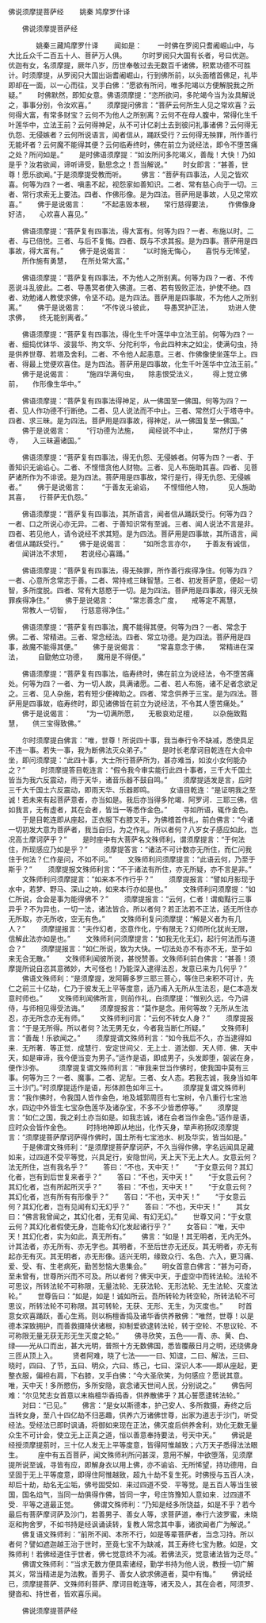   佛说须摩提菩萨经
　　姚秦 鸠摩罗什译




　　佛说须摩提菩萨经

　　　　姚秦三藏鸠摩罗什译
　　闻如是：
　　一时佛在罗阅只耆阇崛山中，与大比丘众千二百五十人、菩萨万人俱。
　　尔时罗阅只大国有长者，号曰优迦。优迦有女，名须摩提，厥年八岁，历世奉敬过去无数百千诸佛，积累功德不可胜计。时须摩提，从罗阅只大国出诣耆阇崛山，行到佛所前，以头面稽首佛足，礼毕即却在一面，以一心而往，叉手白佛：“愿欲有所问，唯多陀竭以方便解脱我之所疑。”
　　时佛默然，即知女意。佛语须摩提：“恣所欲问，多陀竭今当为汝具解说之，事事分别，令汝欢喜。”
　　须摩提问佛言：“菩萨云何所生人见之常欢喜？云何得大富，有常多财宝？云何不为他人之所别离？云何不在母人腹中，常得化生千叶莲华中，立法王前？云何得神足，从不可计亿刹土去到彼问礼事诸佛？云何得无仇怨、无侵嫉者？云何所说语言，闻者信从，踊跃受行？云何得无殃罪，所作善行无能坏者？云何魔不能得其便？云何临寿终时，佛在前立为说经法，即令不堕苦痛之处？所问如是。”
　　是时佛语须摩提：“如汝所问多陀竭义，善哉！大快！乃如是乎？汝若欲闻，谛听谛受，勤思念之！吾当解说。”
　　时女即言：“甚善，世尊！愿乐欲闻。”于是须摩提受教而听。
　　佛言：“菩萨有四事法，人见之皆欢喜。何等为四？一者、嗔恚不起，视怨家如善知识。二者、常有慈心向于一切。三者、常行求索无上要法。四者、作佛形像。是为四法。菩萨用是事故，人见之常欢喜。”
　　佛于是说偈言：
　　“不起恚毁本根，　　常行慈得要法，
　　作佛像身好洁，　　心欢喜人喜见。”

　　佛语须摩提：“菩萨复有四事法，得大富有。何等为四？一者、布施以时。二者、与已倍悦。三者、与后不复悔。四者、既与不求其报。是为四事。菩萨用是四事故，得大富有。”
　　佛于是说偈言：
　　“以时施无悔心，　　喜悦与无悕望，
　　所作施有勇慧，　　在所处常大富。”

　　佛语须摩提：“菩萨复有四事法，不为他人之所别离。何等为四？一者、不传恶说斗乱彼此。二者、导愚冥者使入佛道。三者、若有毁败正法，护使不绝。四者、劝勉诸人教使求佛，令坚不动。是为四法。菩萨用是四事故，不为他人之所别离。”
　　佛于是说偈言：
　　“不传说斗彼此，　　导愚冥护正法，
　　劝进人使求佛，　　终无能别离者。”

　　佛语须摩提：“菩萨复有四事法，得化生千叶莲华中立法王前。何等为四？一者、细捣优钵华、波昙华、拘文华、分陀利华，令此四种末之如尘，使满句虫，持是供养世尊、若塔及舍利。二者、不令他人起恚意。三者、作佛像使坐莲华上。四者、得最上觉便欢喜住。是为四法。菩萨用是四事故，化生千叶莲华中立法王前。”
　　佛于是说偈言：
　　“施四华满句虫，　　除恚恨受法义，
　　得上觉立佛前，　　作形像生华中。”

　　佛语须摩提：“菩萨复有四事法得神足，从一佛国至一佛国。何等为四？一者、见人作功德不行断绝。二者、见人说法而不中止。三者、常然灯火于塔寺中。四者、求三昧。是为四法。菩萨用是四事故，得神足，从一佛国复至一佛国。”
　　佛于是说偈言：
　　“行功德为法施，　　闻经说不中止，
　　常然灯于佛寺，　　入三昧遍诸国。”

　　佛语须摩提：“菩萨复有四事法，得无仇怨、无侵嫉者。何等为四？一者、于善知识无谕谄心。二者、不悭惜贪他人财物。三者、见人布施助其喜。四者、见菩萨诸所作为不诽谤。是为四法。菩萨用是四事故，常行是行，得无仇怨、无侵嫉者。”
　　佛于是说偈言：
　　“于善友无谕谄，　　不悭惜他人物，
　　见人施助其喜，　　行菩萨无仇怨。”

　　佛语须摩提：“菩萨复有四事法，其所语言，闻者信从踊跃受行。何等为四？一者、口之所说心亦无异。二者、于善知识常有至诚。三者、闻人说法不言是非。四者、若见他人，请令说经不求其短。是为四法。菩萨用是四事故，其所语言，闻者信从踊跃受行。”
　　佛于是说偈言：
　　“如所念言亦尔，　　于善友有诚信，
　　闻讲法不求短，　　若说经心喜踊。”

　　佛语须摩提：“菩萨复有四事法，得无殃罪，所作善行疾得净住。何等为四？一者、心意所念常志于善。二者、常持戒三昧智慧。三者、初发菩萨意，便起一切智，多所度脱。四者、常有大慈愍于一切。是为四法。菩萨用是四事故，得灭无殃罪疾得净住。”
　　佛于是说偈言：
　　“常志善念广度，　　戒等定不离慧，
　　常教人一切智，　　行慈意得净住。”

　　佛语须摩提：“菩萨复有四事法，魔不能得其便。何等为四？一者、常念于佛。二者、常精进。三者、常念经法。四者、常立功德。是为四法。菩萨用是四事，故魔不能得其便。”
　　佛于是说偈言：
　　“常喜意念于佛，　　常精进在深法，
　　自勖勉立功德，　　魔用是不得便。”

　　佛语须摩提：“菩萨复有四事法，临寿终时，佛在前立为说经法，令不堕苦痛处。何等为四？一者、为一切人故，具满诸愿。二者、若人布施，诸不足者念欲足之。三者、见人杂施，若有短少便裨助之。四者、常念供养于三宝。是为四法。菩萨用是四事故，临寿终时，即见诸佛皆在前立为说经法，不令其人堕苦痛处。”
　　佛于是说偈言：
　　“为一切满所愿，　　无极哀劝足檀，
　　以杂施致黠慧，　　供三宝得致佛。”

　　尔时须摩提白佛言：“唯，世尊！所说四十事，我当奉行令不缺减，悉使具足不违一事。若失一事，我为断佛法灭众弟子。”
　　是时长老摩诃目乾连在大会中坐，即问须摩提：“此四十事，大士所行菩萨所为，甚亦难当，如汝小女何能办之？”
　　时须摩提答目乾连言：“假令我今审实能行此四十事者，三千大千国土皆当为我六反震动，雨于天华，诸音乐器不鼓自鸣。”
　　须摩提适发是言，应时三千大千国土六反震动，即雨天华、乐器即鸣。
　　女语目乾连：“是证明我之至诚！若未来有起菩萨意者，亦当如是。我后亦当得多陀竭．阿罗诃．三耶三佛，信如我言，无有虚者，其在会者，皆当一等悉作金色。”
　　寻如所语，辄作金色。
　　于是目乾连即从座起，正衣服下右膝叉手，为佛稽首作礼，前白佛言：“今诸一切初发大意为菩萨者，我当自归，为之作礼。所以者何？八岁女子感应如此，岂况高士摩诃萨乎？”
　　是时座中有大菩萨名文殊师利，谓须摩提言：“于何法住，所现感应乃如是乎？”
　　须摩提答言：“诸法不可计数亦无所住，而仁问我住于何法？仁作是问，不如不问。”
　　文殊师利问须摩提言：“此语云何，乃至于斯乎？”
　　须摩提报文殊师利言：“不于诸法有所住，亦无所疑，亦不言是非。”
　　文殊师利问须摩提言：“如来本不作行乎？”
　　须摩提报言：“譬如月影现于水中，若梦、野马、深山之响，如来本行亦如是也。”
　　文殊师利问须摩提：“如仁所说，合会是事为能得佛不？”
　　须摩提报言：“云何，仁者！谓痴黠行三事异乎？不为异也，一切一法，诸法皆合。所以者何？若正法若不正法，适无所住亦无所取，亦无所收，空无有色。”
　　文殊师利复问须摩提：“解是义者为有几人？”
　　须摩提报言：“夫作幻者，恣意作化，宁有限无？幻师所化犹尚无限，信解此法亦如是也。”
　　文殊师利问须摩提言：“如我无化无幻，起行何法而与道合？”
　　须摩提报言：“如仁所说，致为大快。一切法处亦不有亦不无，至于如来无合无散。”
　　文殊师利闻彼所说，甚悦赞善。文殊师利前白佛言：“甚善！须摩提所说自恣其意微妙，大可怪也！乃能深入逮得法忍，发意已来为几何乎？”
　　佛语文殊师利：“是须摩提，发阿耨多罗三耶三菩心，等住已来积不可计，先仁之前三十亿劫，仁乃于彼发无上平等度意，适乃甫入无所从生法忍，是仁本造发意时师也。”
　　文殊师利闻佛所言，则前作礼，白须摩提：“惟别久远，今乃讲侍，与师相见得受法诲。”
　　须摩提报言：“莫作是念。用何等故？无所从生法忍，亦无所念亦无有师。”
　　文殊师利问言：“云何不转女人身？”
　　须摩提报言：“于是无所得。所以者何？法无男无女，今者我当断仁所疑。”
　　文殊师利言：“善哉！乐欲闻之。”
　　须摩提谓文殊师利言：“如今我后不久，亦当逮得如来．无所著．等正觉．成慧行．安定世间父．无上士．道法御．天人师．佛．天中天，如是审谛，我今便当变为男子。”适作是语，即成男子，头发即堕，袈裟在身，便作沙弥。
　　须摩提复谓文殊师利言：“审我来世当作佛时，使我国中莫有三事。何等为三？一者、魔事。二者、泥犁。三者、女人态。若我志诚，我身当如年三十沙门。”时须摩提适作是语，形体颜色如年三十。
　　须摩提复谓文殊师利言：“我作佛时，令我国人皆作金色，地及城郭周匝有七宝树，令八重行七宝池水，四边中外皆生七宝杂色莲华及诸杂宝，不多不少皆悉停等。”
　　须摩提言：“如仁之国，我之刹土亦当如是。如我志诚，诸在会者当作金色。”适作是语，应时众会皆作金色。
　　时持地神即从地出，化作天身，举声称扬叹须摩提言：“须摩提菩萨摩诃萨得作佛时，国土所有七宝池水、树及华实，皆当如是。”
　　于是佛谓文殊师利：“是须摩提菩萨摩诃萨，不久当得作佛，字名远闻具足藏如来，过四道不受平等觉，兴具足行，安隐世间，天上天下无上大人。女意云何？法无所住，岂有我名乎？”
　　答曰：“不也，天中天！”
　　“于女意云何？其幻化者，岂有到后世复来者乎？”
　　答曰：“不也，天中天！”
　　“于女意云何？其幻化者，岂有所起所灭乎？”
　　答曰：“不也，天中天！”
　　“于女意云何？其幻化者，岂有所有有形像乎？”
　　答曰：“不也，天中天！”
　　“于女意云何？其幻化者，岂有见闻有幻无幻乎？”
　　答曰：“不也，天中天！”
　　其女曰：“佛言我曾闻之，其幻化者，无有见闻、有幻无幻。”
　　世尊又问：“于女意云何？其幻化者假使无身，岂能令幻化发起诸行乎？”
　　女答曰：“唯，天中天！其幻化者，实为如此，真无所有。”
　　佛言：“如是！其无明者，无内无外。计其法者，亦无所有、亦无字也。其明者，不至后世亦无还反。其无明者，亦无有起亦无有灭。其无明者，亦无形像。适兴无明，缘致众行、名色、六入，更习痛、爱、受、有、生老病死，勤苦愁恼大患集会。”
　　明女首意白佛言：“甚为可奇，至未曾有，世尊所兴而不可及。所以者何？佛天中天，于虚空中而转法轮。法轮不可思议，所转法轮不可称限，无量法轮、无获法轮、无形法轮、无生法轮、灭度法轮。”
　　世尊告曰：“如是，如是！诚如所云。吾所转轮为转空轮，所转法轮不可思议，所转法轮不可称限。其可转轮，无获、无形、无生，为灭度也。”
　　时首意女欢喜踊跃，善心生焉。则以栴檀香捣及诸华香供养散佛：“唯然，世尊！以是德本深致拥护，而善救摄降伏诸根，抑制爱欲逮转法轮，转于空轮、不思议轮、不可称限无量无获无形无生灭度之轮。”
　　佛寻欣笑，五色——青、赤、黄、白、绿——光从口而出，甚大光明，普照十方无数佛国，悉皆覆蔽日月之明，还绕佛身三匝从顶上入。
　　贤者阿难，晓了七法——一曰、知谊，二曰、解法，三曰、晓时，四曰、了节，五曰、明众，六曰、练己，七曰、深识人本——即从座起，更整衣服，偏袒右肩，下右膝，叉手白佛：“今大圣欣笑，为何感应？愿说其意。唯，天中天！多所愍伤，多所安隐，哀念诸天世间人民，分别说之。”
　　佛告阿难：“尔见梵志女首意以末栴檀华香捣香，供养散佛乎？其心誓愿逮转法轮。”
　　对曰：“已见。”
　　佛言：“是女以斯德本，护己安人、多所救摄，寿终之后当转女身，至八十四亿劫不归恶趣，供养六万诸佛世尊，出家为道志于沙门，听受经法。受经法已即时讽诵，将御如来现在正法，佛灭度后供养舍利，劝化无数无量众生不可计会，使立无上正真之道，恒以善意奉持要法，号天中天。”
　　佛说是经授须摩提莂时，三十亿人发无上平等度意，皆得阿惟越致；六万天子悉得法法眼生。
　　座中有五百菩萨，闻文殊师利所问甚深，意用不解，中欲堕落，见须摩提所说至诚，寻皆有应，即解身衣以用上佛，亦不谕谄、无所悕望，持功德用，自坚固于无上平等度意，即得住阿惟越致，超九十劫不复生死。时佛授与五百人决，却后十劫，劫名无尘垢，佛号固受如．来过四道不受．平等觉。是五百人等当生彼国，国名焰气，当同一劫俱得作佛，皆同一字，号庄饰豫知人意如来．过四道不受．平等之道最正觉。
　　佛谓文殊师利：“乃知是经多所饶益，如是不乎？若今最后有菩萨摩诃萨及沙门，若善男子、善女人等，求菩萨道，奉行六波罗蜜，未晓沤和拘舍罗，不如书持是经讽诵读转，复教人常念其中事，诸欲闻者广为解说。”
　　佛复语文殊师利：“前所不闻、本所不行，如是等辈菩萨者，当念习持。所以者何？譬如遮迦越王治于世时，至竟七宝不为缺减，其王寿终七宝为散。如是，文殊师利！若佛经道住于世者，佛七觉意终不为减。若佛法灭，觉意诸法皆为乏尽。”
　　佛谓文殊师利：“当求无数方便具索诸经，勤学书持为他人说，教授一切广解其义，常当精进是为法教。善男子、善女人欲求佛道者，莫中有悔。”
　　佛说经已，须摩提菩萨、文殊师利菩萨、摩诃目乾连等，诸天及人，其在会者，阿须罗、揵沓和、持世者，皆欢喜乐闻。

　　佛说须摩提菩萨经


